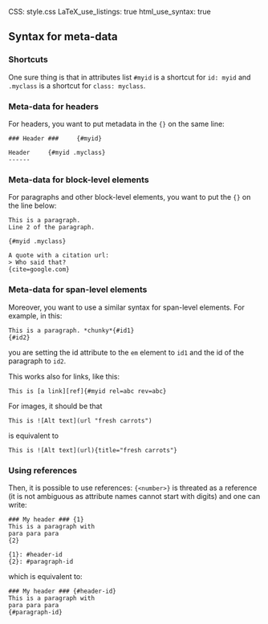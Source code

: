 CSS: style.css
LaTeX_use_listings: true
html_use_syntax: true

Syntax for meta-data 
--------------------

### Shortcuts ###

One sure thing is that in attributes list `#myid` is a shortcut 
for `id: myid` and `.myclass` is a shortcut for `class: myclass`.

### Meta-data for headers ###

For headers, you want to put metadata in the `{}` on the same line:

	### Header ###     {#myid}

	Header     {#myid .myclass}
	------

### Meta-data for block-level elements ###

For paragraphs and other block-level elements, you want to put
the `{}` on the line below:

	This is a paragraph.
	Line 2 of the paragraph.
	
	{#myid .myclass}
	
	A quote with a citation url:
	> Who said that?
	{cite=google.com}

### Meta-data for span-level elements ###

Moreover, you want to use a similar syntax for span-level elements.
For example, in this:

	This is a paragraph. *chunky*{#id1}
	{#id2}
	
you are setting the id attribute to the `em` element to `id1`
and the id of the paragraph to `id2`.

This works also for links, like this:

	This is [a link][ref]{#myid rel=abc rev=abc}

For images, it should be that 

	This is ![Alt text](url "fresh carrots")

is equivalent to
	
	This is ![Alt text](url){title="fresh carrots"}

### Using references ###
	
Then, it is possible to use references: `{<number>}` is threated
as a reference (it is not ambiguous as attribute names cannot start
with digits) and one can write:

	### My header ### {1}
	This is a paragraph with 
	para para para
	{2}
	
	{1}: #header-id
	{2}: #paragraph-id
	
which is equivalent to:

	### My header ### {#header-id}
	This is a paragraph with 
	para para para
	{#paragraph-id}





